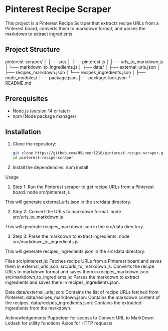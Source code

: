 # Pinterest Recipe Scraper

This project is a Pinterest Recipe Scraper that extracts recipe URLs from a Pinterest board, converts them to markdown format, and parses the markdown to extract ingredients. 

## Project Structure

pinterest-scraper/
│
├── src/
│ ├── pinterest.js
│ ├── urls_to_markdown.js
│ └── markdown_to_ingredients.js
│
├── data/
│ ├── external_urls.json
│ ├── recipes_markdown.json
│ └── recipes_ingredients.json
│
├── node_modules/
├── package.json
├── package-lock.json
└── README.md

## Prerequisites

- Node.js (version 14 or later)
- npm (Node package manager)

## Installation

1. Clone the repository:
   ```bash
   git clone https://github.com/HScheer1210/pinterest-recipe-scraper.git
   cd pinterest-recipe-scraper

2. Install the dependencies:
    npm install

Usage
1. Step 1: Run the Pinterest scraper to get recipe URLs from a Pinterest board.
    node src/pinterest.js

This will generate external_urls.json in the src/data directory.

2. Step 2: Convert the URLs to markdown format.
    node src/urls_to_markdown.js

This will generate recipes_markdown.json in the src/data directory.

3. Step 3: Parse the markdown to extract ingredients.
    node src/markdown_to_ingredients.js

This will generate recipes_ingredients.json in the src/data directory.

Files
    src/pinterest.js: Fetches recipe URLs from a Pinterest board and saves them in external_urls.json.
    src/urls_to_markdown.js: Converts the recipe URLs to markdown format and saves them in recipes_markdown.json.
    src/markdown_to_ingredients.js: Parses the markdown to extract ingredients and saves them in recipes_ingredients.json.

Data
    data/external_urls.json: Contains the list of recipe URLs fetched from Pinterest.
    data/recipes_markdown.json: Contains the markdown content of the recipes.
    data/recipes_ingredients.json: Contains the extracted ingredients from the markdown.


Acknowledgements
    Puppeteer for access to Convert URL to MarkDown
    Lodash for utility functions
    Axios for HTTP requests
